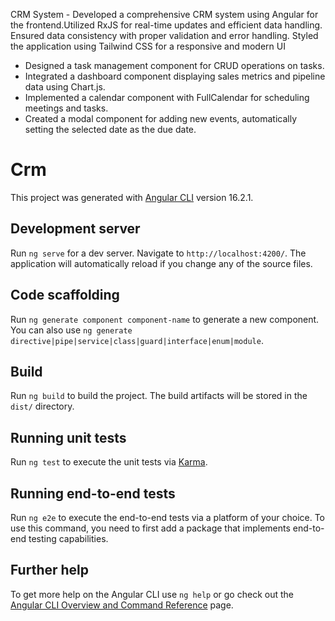 CRM System - Developed a comprehensive CRM system using Angular for the frontend.Utilized RxJS for real-time updates and efficient data handling. Ensured data consistency with proper validation and error handling. Styled the application using Tailwind CSS for a responsive and modern UI
- Designed a task management component for CRUD operations on tasks.
- Integrated a dashboard component displaying sales metrics and pipeline data using Chart.js.
- Implemented a calendar component with FullCalendar for scheduling meetings and tasks.
- Created a modal component for adding new events, automatically setting the selected date as the due date.


# Crm

This project was generated with [Angular CLI](https://github.com/angular/angular-cli) version 16.2.1.

## Development server

Run `ng serve` for a dev server. Navigate to `http://localhost:4200/`. The application will automatically reload if you change any of the source files.

## Code scaffolding

Run `ng generate component component-name` to generate a new component. You can also use `ng generate directive|pipe|service|class|guard|interface|enum|module`.

## Build

Run `ng build` to build the project. The build artifacts will be stored in the `dist/` directory.

## Running unit tests

Run `ng test` to execute the unit tests via [Karma](https://karma-runner.github.io).

## Running end-to-end tests

Run `ng e2e` to execute the end-to-end tests via a platform of your choice. To use this command, you need to first add a package that implements end-to-end testing capabilities.

## Further help

To get more help on the Angular CLI use `ng help` or go check out the [Angular CLI Overview and Command Reference](https://angular.io/cli) page.
